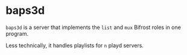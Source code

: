 # baps3d

`baps3d` is a server that implements the `list` and `mux` Bifrost
roles in one program.

Less technically, it handles playlists for `n` playd servers.
